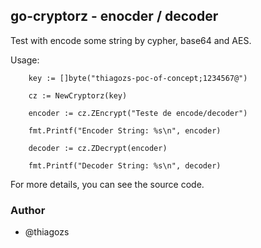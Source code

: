 go-cryptorz - enocder / decoder
---

Test with encode some string by cypher, base64 and AES.

Usage:
```golang
	key := []byte("thiagozs-poc-of-concept;1234567@")

	cz := NewCryptorz(key)

	encoder := cz.ZEncrypt("Teste de encode/decoder")

	fmt.Printf("Encoder String: %s\n", encoder)

	decoder := cz.ZDecrypt(encoder)

	fmt.Printf("Decoder String: %s\n", decoder)

```

For more details, you can see the source code.

### Author
- @thiagozs